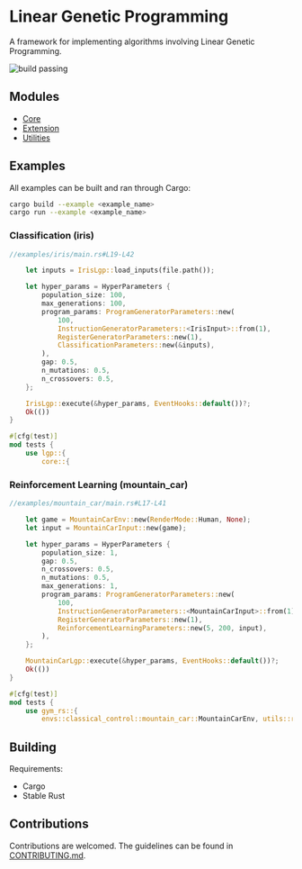 # Linear Genetic Programming

A framework for implementing algorithms involving Linear Genetic Programming.

![build passing](https://github.com/urmzd/linear-genetic-programming/actions/workflows/develop.yml/badge.svg)

## Modules

-   [Core](src/core/)
-   [Extension](src/extensions/)
-   [Utilities](src/utils/)

## Examples

All examples can be built and ran through Cargo:

```bash
cargo build --example <example_name>
cargo run --example <example_name>
```

### Classification (iris)

```rust
//examples/iris/main.rs#L19-L42

    let inputs = IrisLgp::load_inputs(file.path());

    let hyper_params = HyperParameters {
        population_size: 100,
        max_generations: 100,
        program_params: ProgramGeneratorParameters::new(
            100,
            InstructionGeneratorParameters::<IrisInput>::from(1),
            RegisterGeneratorParameters::new(1),
            ClassificationParameters::new(&inputs),
        ),
        gap: 0.5,
        n_mutations: 0.5,
        n_crossovers: 0.5,
    };

    IrisLgp::execute(&hyper_params, EventHooks::default())?;
    Ok(())
}

#[cfg(test)]
mod tests {
    use lgp::{
        core::{
```

### Reinforcement Learning (mountain_car)

```rust
//examples/mountain_car/main.rs#L17-L41

    let game = MountainCarEnv::new(RenderMode::Human, None);
    let input = MountainCarInput::new(game);

    let hyper_params = HyperParameters {
        population_size: 1,
        gap: 0.5,
        n_crossovers: 0.5,
        n_mutations: 0.5,
        max_generations: 1,
        program_params: ProgramGeneratorParameters::new(
            100,
            InstructionGeneratorParameters::<MountainCarInput>::from(1),
            RegisterGeneratorParameters::new(1),
            ReinforcementLearningParameters::new(5, 200, input),
        ),
    };

    MountainCarLgp::execute(&hyper_params, EventHooks::default())?;
    Ok(())
}

#[cfg(test)]
mod tests {
    use gym_rs::{
        envs::classical_control::mountain_car::MountainCarEnv, utils::renderer::RenderMode,
```

## Building

Requirements:

-   Cargo
-   Stable Rust

## Contributions

Contributions are welcomed. The guidelines can be found in [CONTRIBUTING.md](./CONTRIBUTING.md).
